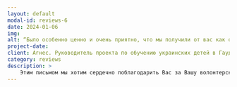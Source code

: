 ```yaml
---
layout: default
modal-id: reviews-6
date: 2024-01-06
img: 
alt: “Было особенно ценно и очень приятно, что мы получили от вас как от психолога практические инструменты для работы с этой ситуацией, а также то, что вы были готовы поговорить с самими детьми и их матерью, чтобы помочь им.“
project-date: 
client: Агнес. Руководитель проекта по обучению украинских детей в Гауде.
category: reviews
description: >
    Этим письмом мы хотим сердечно поблагодарить Вас за Вашу волонтерскую (!) помощь детям в нашей школе. В нашей школе для детей-беженцев из Украины есть несколько детей, которые испытывают трудности, травмированы и иногда демонстрируют сложное поведение. Было особенно ценно и очень приятно, что мы получили от вас как от психолога практические инструменты для работы с этой ситуацией, а также то, что вы были готовы поговорить с самими детьми и их матерью, чтобы помочь им. За это Вам огромное: Спасибо!
---
```

